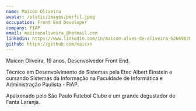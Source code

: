 ```yaml
---
name: Maicon Oliveira
avatar: /static/images/perfil.jpeg
occupation: Front End Developer
company: FIAP
email: maiiconoliveira_@hotmail.com
linkedin: https://www.linkedin.com/in/maicon-alves-de-oliveira-526698203/
github: https://github.com/maicxn
---
```


Maicon Oliveira, 19 anos, Desenvolvedor Front End.

Técnico em Desenvolvimento de Sistemas pela Etec Albert Einstein e cursando Sistemas da Informação na Faculdade de Informática e Administração Paulista - FIAP.

Apaixonado pelo São Paulo Futebol Clube e um grande degustador de Fanta Laranja.
